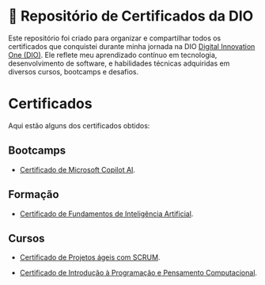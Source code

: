 # 🌟 Repositório de Certificados da DIO  

Este repositório foi criado para organizar e compartilhar todos os certificados que conquistei durante minha jornada na DIO [Digital Innovation One (DIO)](https://www.dio.me). Ele reflete meu aprendizado contínuo em tecnologia, desenvolvimento de software, e habilidades técnicas adquiridas em diversos cursos, bootcamps e desafios.

# Certificados

Aqui estão alguns dos certificados obtidos:

## Bootcamps

- [Certificado de Microsoft Copilot AI](https://www.dio.me/certificate/NYAUM9M3/share).

## Formação

- [Certificado de Fundamentos de Inteligência Artificial](https://www.dio.me/certificate/GNLTOZRT/share).

## Cursos
 
- [Certificado de Projetos ágeis com SCRUM](https://www.dio.me/certificate/CB0GELVV/share).

- [Certificado de Introdução à Programação e Pensamento Computacional](https://www.dio.me/certificate/9NS7QWQN/share).
